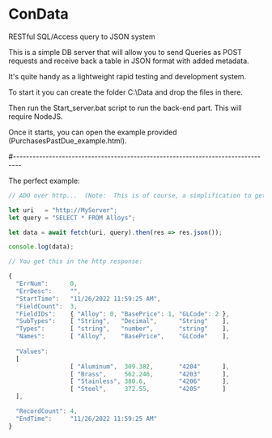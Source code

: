 # ConData
RESTful SQL/Access query to JSON system

This is a simple DB server that will allow you to send Queries as POST requests and receive back a table in JSON format with added metadata.

It's quite handy as a lightweight rapid testing and development system.

To start it you can create the folder C:\Data and drop the files in there.

Then run the Start_server.bat script to run the back-end part.  This will require NodeJS.

Once it starts, you can open the example provided (PurchasesPastDue_example.html).

#--------------------------------------------------------------------------------

The perfect example:

```JavaScript
// ADO over http...  (Note:  This is of course, a simplification to get the idea across.  See the html files for actual use.)

let uri   = "http://MyServer";
let query = "SELECT * FROM Alloys";

let data = await fetch(uri, query).then(res => res.json());

console.log(data);

// You get this in the http response:

{
  "ErrNum":      0,
  "ErrDesc":     "",
  "StartTime":   "11/26/2022 11:59:25 AM",
  "FieldCount":  3,
  "FieldIDs":    { "Alloy": 0, "BasePrice": 1, "GLCode": 2 },
  "SubTypes":    [ "String",   "Decimal",      "String"    ],
  "Types":       [ "string",   "number",       "string"    ],
  "Names":       [ "Alloy",    "BasePrice",    "GLCode"    ],
  
  "Values":
  [
                 [ "Aluminum",  309.382,       "4204"      ],
                 [ "Brass",     562.246,       "4203"      ],
                 [ "Stainless", 380.6,         "4206"      ],
                 [ "Steel",     372.55,        "4205"      ]
  ],

  "RecordCount": 4,
  "EndTime":     "11/26/2022 11:59:25 AM"
}

```
